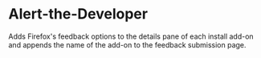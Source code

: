 # Alert-the-Developer
Adds Firefox's feedback options to the details pane of each install add-on and appends the name of the add-on to the feedback submission page.
